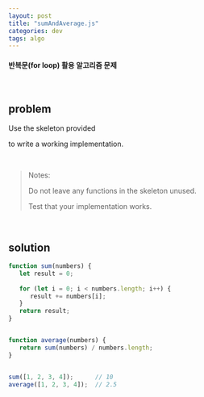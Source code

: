 ```yaml
---
layout: post
title: "sumAndAverage.js"
categories: dev
tags: algo
---
```


#### 반복문(for loop) 활용 알고리즘 문제

<br>

## problem

Use the skeleton provided

to write a working implementation.

<br>

> Notes:
>
> Do not leave any functions in the skeleton unused.
>
> Test that your implementation works.

<br>

## solution

```javascript
function sum(numbers) {
   let result = 0;
   
   for (let i = 0; i < numbers.length; i++) {
      result += numbers[i];
   }
   return result;
}


function average(numbers) {
   return sum(numbers) / numbers.length;
}


sum([1, 2, 3, 4]);		// 10
average([1, 2, 3, 4]);	// 2.5
```

